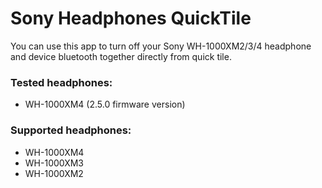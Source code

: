 # Sony Headphones QuickTile
You can use this app to turn off your Sony WH-1000XM2/3/4 headphone and device bluetooth together directly from quick tile.

### Tested headphones:
* WH-1000XM4 (2.5.0 firmware version) 

### Supported headphones:
* WH-1000XM4
* WH-1000XM3
* WH-1000XM2
